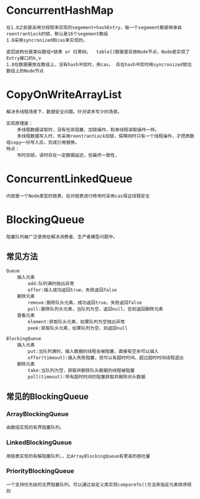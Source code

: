 # ConcurrentHashMap
    在1.8之前是采用分段锁来实现的segement+hashEntry，每一个segement都是继承自reentrantLock的锁，默认是16个segement数组
    1.8采用syncronized和cas来实现的。

    底层结构也是类似数组+链表 or 红黑树。  table[]数据里存放Node节点，Node是实现了Entry接口的k,v
    1.8在数据要放在数组上，没有hash冲突时，用cas。 存在hash冲突时用syncronized锁住数组上的Node节点

# CopyOnWriteArrayList
    解决多线程场景下，数据安全问题。针对读多写少的场景。

    实现原理是：
        多线程数据读取时，没有任务阻塞、加锁操作，和单线程读取操作一样。
        多线程数据写入时，先采用reentrantLock加锁，保障同时只有一个线程操作，才把原数组copy一份写入后，完成引用替换。
    特点：
        写时加锁，读时存在一定数据延迟，但最终一致性，
# ConcurrentLinkedQueue
    内部是一个Node类型的链表，在对链表进行修改时采用cas保证线程安全

# BlockingQueue
    阻塞队列被广泛使用在解决消费者、生产者模型问题中。  
  
## 常见方法
    Queue
        插入元素
            add:队列满时抛出异常
            offer:插入成功返回true，失败返回false
        删除元素
            remove:删除队头元素，成功返回true，失败返回false
            poll:删除队列头元素，当队列为空，返回null，否则返回删除元素
        查看元素
            element:获取队头元素，如果队列为空抛出异常
            peek:获取队头元素，如果队列为空，则返回null

    BlockingQueue
        插入元素
            put:当队列满时，插入数据的线程会被阻塞，直接有空余可以插入
            offer(timeout):插入失败阻塞，但可以有超时时间，超过超时时间线程退出
        删除元素
            take:当队列为空，获取并删除队头数据的线程被阻塞
            poll(timeout):带有超时时间的阻塞获取并删除对头数据

## 常见的BlockingQueue

###  ArrayBlockingQueue
    由数组实现的有界阻塞队列。

###  LinkedBlockingQueue
    用链表实现的有解阻塞队列，，比ArrayBlockingQueue有更高的吞吐量

###  PriorityBlockingQueue
    一个支持优先级的无界阻塞队列。可以通过自定义类实现compareTo()方法来指定元素排序规则